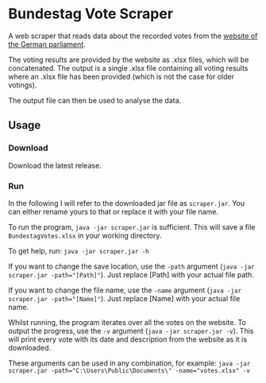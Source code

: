 # Bundestag Vote Scraper
A web scraper that reads data about the recorded votes from the [website of the German parliament](https://www.bundestag.de/abstimmung).

The voting results are provided by the website as .xlsx files, which will be concatenated. 
The output is a single .xlsx file containing all voting results where an .xlsx file has been provided (which is not the case for older votings).

The output file can then be used to analyse the data.

## Usage

### Download
Download the latest release.

### Run
In the following I will refer to the downloaded jar file as `scraper.jar`. 
You can either rename yours to that or replace it with your file name.

To run the program, `java -jar scraper.jar` is sufficient.
This will save a file `BundestagVotes.xlsx` in your working directory.

To get help, run: `java -jar scraper.jar -h`

If you want to change the save location, use the `-path` argument (`java -jar scraper.jar -path="[Path]"`).
Just replace [Path] with your actual file path.

If you want to change the file name, use the `-name` argument (`java -jar scraper.jar -path="[Name]"`).
Just replace [Name] with your actual file name.

Whilst running, the program iterates over all the votes on the website. 
To output the progress, use the `-v` argument (`java -jar scraper.jar -v`). 
This will print every vote with its date and description from the website as it is downloaded.

These arguments can be used in any combination, for example:
`java -jar scraper.jar -path="C:\Users\Public\Documents\" -name="votes.xlsx" -v`
